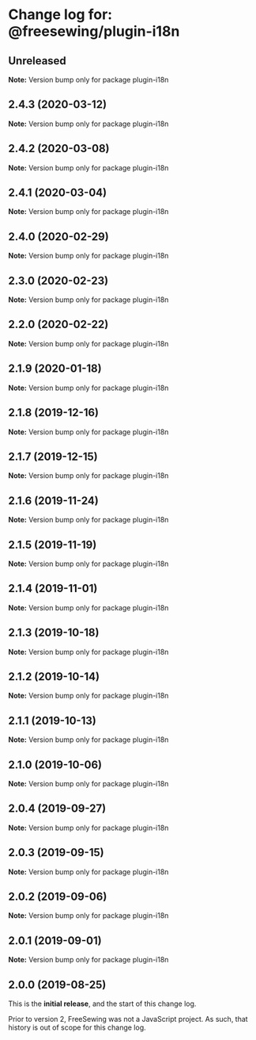 # Change log for: @freesewing/plugin-i18n


## Unreleased

**Note:** Version bump only for package plugin-i18n


## 2.4.3 (2020-03-12)

**Note:** Version bump only for package plugin-i18n


## 2.4.2 (2020-03-08)

**Note:** Version bump only for package plugin-i18n


## 2.4.1 (2020-03-04)

**Note:** Version bump only for package plugin-i18n


## 2.4.0 (2020-02-29)

**Note:** Version bump only for package plugin-i18n


## 2.3.0 (2020-02-23)

**Note:** Version bump only for package plugin-i18n


## 2.2.0 (2020-02-22)

**Note:** Version bump only for package plugin-i18n


## 2.1.9 (2020-01-18)

**Note:** Version bump only for package plugin-i18n


## 2.1.8 (2019-12-16)

**Note:** Version bump only for package plugin-i18n


## 2.1.7 (2019-12-15)

**Note:** Version bump only for package plugin-i18n


## 2.1.6 (2019-11-24)

**Note:** Version bump only for package plugin-i18n


## 2.1.5 (2019-11-19)

**Note:** Version bump only for package plugin-i18n


## 2.1.4 (2019-11-01)

**Note:** Version bump only for package plugin-i18n


## 2.1.3 (2019-10-18)

**Note:** Version bump only for package plugin-i18n


## 2.1.2 (2019-10-14)

**Note:** Version bump only for package plugin-i18n


## 2.1.1 (2019-10-13)

**Note:** Version bump only for package plugin-i18n


## 2.1.0 (2019-10-06)

**Note:** Version bump only for package plugin-i18n


## 2.0.4 (2019-09-27)

**Note:** Version bump only for package plugin-i18n


## 2.0.3 (2019-09-15)

**Note:** Version bump only for package plugin-i18n


## 2.0.2 (2019-09-06)

**Note:** Version bump only for package plugin-i18n


## 2.0.1 (2019-09-01)

**Note:** Version bump only for package plugin-i18n




## 2.0.0 (2019-08-25)

This is the **initial release**, and the start of this change log.

Prior to version 2, FreeSewing was not a JavaScript project.
As such, that history is out of scope for this change log.
